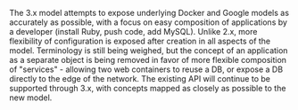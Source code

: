 The 3.x model attempts to expose underlying Docker and Google models as
accurately as possible, with a focus on easy composition of applications
by a developer (install Ruby, push code, add MySQL). Unlike 2.x, more
flexibility of configuration is exposed after creation in all aspects
of the model. Terminology is still being weighed, but the concept of an
application as a separate object is being removed in favor of more flexible
composition of "services" - allowing two web containers to reuse a DB,
or expose a DB directly to the edge of the network.
The existing API will continue to be supported through 3.x,
with concepts mapped as closely as possible to the new model.
